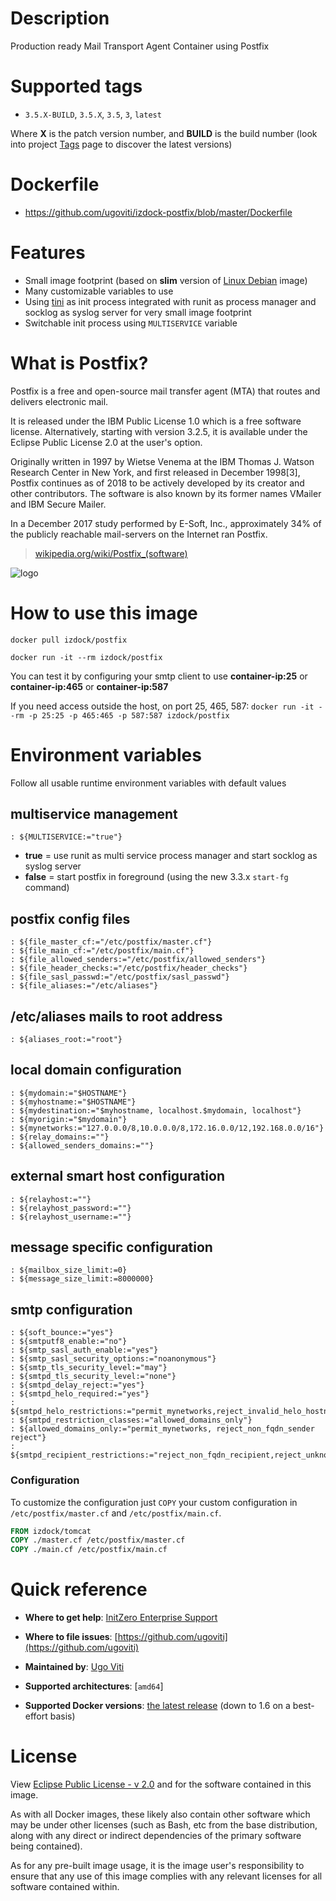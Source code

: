 # Description
Production ready Mail Transport Agent Container using Postfix

# Supported tags
-	`3.5.X-BUILD`, `3.5.X`, `3.5`, `3`, `latest`

Where **X** is the patch version number, and **BUILD** is the build number (look into project [Tags](/repository/docker/izdock/postfix/tags/) page to discover the latest versions)

# Dockerfile
- https://github.com/ugoviti/izdock-postfix/blob/master/Dockerfile

# Features
- Small image footprint (based on **slim** version of [Linux Debian](/_/debian/) image)
- Many customizable variables to use
- Using [tini](https://github.com/krallin/tini) as init process integrated with runit as process manager and socklog as syslog server for very small image footprint
- Switchable init process using ```MULTISERVICE``` variable

# What is Postfix?
Postfix is a free and open-source mail transfer agent (MTA) that routes and delivers electronic mail.

It is released under the IBM Public License 1.0 which is a free software license. Alternatively, starting with version 3.2.5, it is available under the Eclipse Public License 2.0 at the user's option.

Originally written in 1997 by Wietse Venema at the IBM Thomas J. Watson Research Center in New York, and first released in December 1998[3], Postfix continues as of 2018 to be actively developed by its creator and other contributors. The software is also known by its former names VMailer and IBM Secure Mailer.

In a December 2017 study performed by E-Soft, Inc., approximately 34% of the publicly reachable mail-servers on the Internet ran Postfix.

> [wikipedia.org/wiki/Postfix_(software)](https://en.wikipedia.org/wiki/Postfix_(software))

![logo](http://www.postfix.org/mysza.gif)

# How to use this image

```docker pull izdock/postfix```

```docker run -it --rm izdock/postfix```

You can test it by configuring your smtp client to use **container-ip:25** or **container-ip:465** or **container-ip:587**

If you need access outside the host, on port 25, 465, 587:
```docker run -it --rm -p 25:25 -p 465:465 -p 587:587 izdock/postfix```

# Environment variables

Follow all usable runtime environment variables with default values

## multiservice management
```
: ${MULTISERVICE:="true"}
```
  * **true** = use runit as multi service process manager and start socklog as syslog server
  * **false** = start postfix in foreground (using the new 3.3.x ```start-fg``` command)

## postfix config files
```
: ${file_master_cf:="/etc/postfix/master.cf"}
: ${file_main_cf:="/etc/postfix/main.cf"}
: ${file_allowed_senders:="/etc/postfix/allowed_senders"}
: ${file_header_checks:="/etc/postfix/header_checks"}
: ${file_sasl_passwd:="/etc/postfix/sasl_passwd"}
: ${file_aliases:="/etc/aliases"}
```

## /etc/aliases mails to root address
```
: ${aliases_root:="root"}
```

## local domain configuration
```
: ${mydomain:="$HOSTNAME"}
: ${myhostname:="$HOSTNAME"}
: ${mydestination:="$myhostname, localhost.$mydomain, localhost"}
: ${myorigin:="$mydomain"}
: ${mynetworks:="127.0.0.0/8,10.0.0.0/8,172.16.0.0/12,192.168.0.0/16"}
: ${relay_domains:=""}
: ${allowed_senders_domains:=""}
```

## external smart host configuration
```
: ${relayhost:=""}
: ${relayhost_password:=""}
: ${relayhost_username:=""}
```

## message specific configuration
```
: ${mailbox_size_limit:=0}
: ${message_size_limit:=8000000}
```

## smtp configuration
```
: ${soft_bounce:="yes"}
: ${smtputf8_enable:="no"}
: ${smtp_sasl_auth_enable:="yes"}
: ${smtp_sasl_security_options:="noanonymous"}
: ${smtp_tls_security_level:="may"}
: ${smtpd_tls_security_level:="none"}
: ${smtpd_delay_reject:="yes"}
: ${smtpd_helo_required:="yes"}
: ${smtpd_helo_restrictions:="permit_mynetworks,reject_invalid_helo_hostname,permit"}
: ${smtpd_restriction_classes:="allowed_domains_only"}
: ${allowed_domains_only:="permit_mynetworks, reject_non_fqdn_sender reject"}
: ${smtpd_recipient_restrictions:="reject_non_fqdn_recipient,reject_unknown_recipient_domain,reject_unverified_recipient"}
```

### Configuration
To customize the configuration just `COPY` your custom configuration in `/etc/postfix/master.cf` and `/etc/postfix/main.cf`.

```dockerfile
FROM izdock/tomcat
COPY ./master.cf /etc/postfix/master.cf
COPY ./main.cf /etc/postfix/main.cf
```

# Quick reference

-	**Where to get help**:
	[InitZero Enterprise Support](https://www.initzero.it/)

-	**Where to file issues**:
	[https://github.com/ugoviti](https://github.com/ugoviti)

-	**Maintained by**:
	[Ugo Viti](https://github.com/ugoviti)

-	**Supported architectures**:
	[`amd64`]

-	**Supported Docker versions**:
	[the latest release](https://github.com/docker/docker-ce/releases/latest) (down to 1.6 on a best-effort basis)

# License

View [Eclipse Public License - v 2.0](http://www.eclipse.org/legal/epl-v20.html) and for the software contained in this image.

As with all Docker images, these likely also contain other software which may be under other licenses (such as Bash, etc from the base distribution, along with any direct or indirect dependencies of the primary software being contained).

As for any pre-built image usage, it is the image user's responsibility to ensure that any use of this image complies with any relevant licenses for all software contained within.
